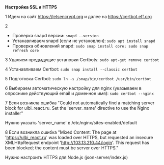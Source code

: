 **Настройка SSL и HTTPS**

1 Идем на сайт https://letsencrypt.org и далее на https://certbot.eff.org

2 
- Проверка snapd версии: `snapd --version`
- Устанавливаем snapd (если не установлен): `sudo apt install snapd`
- Проверка обновлений snapd: `sudo snap install core; sudo snap refresh core`

3 Удаляем предыдущие установки Certbots: `sudo apt-get remove certbot`

4 Устанавливаем Certbot: `sudo snap install --classic certbot`

5 Подготовка Certbot: `sudo ln -s /snap/bin/certbot /usr/bin/certbot`

6 Выбираем автоматическую настройку для nginx (указываем в опроснике действующий email и доменное имя):
 `sudo certbot --nginx`

7 Если возникла ошибка "Could not automatically find a matching server block for ulbi_react.ru. 
  Set the 'server_name' directive to  use the Nginx installer"
  
  Нужно указать 'server_name' в /etc/nginx/sites-enabled/default  

8 Если возникла ошибка "Mixed Content: The page at 'https://ulbi_react.ru' was loaded over HTTPS,
  but requested an insecure XMLHttpRequest endpoint 'http://103.13.210.44/login'. 
  This request has been blocked; the content must be server over HTTPS."
  
  Нужно настроить HTTPS для Node.js (json-server/index.js)
